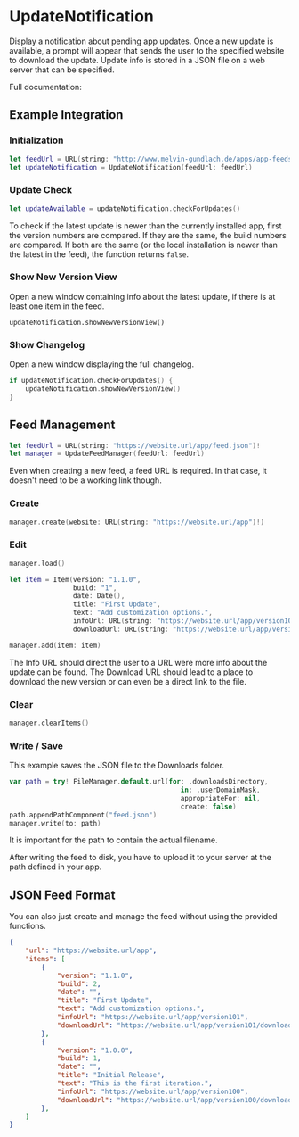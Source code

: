 # UpdateNotification

Display a notification about pending app updates.
Once a new update is available, a prompt will appear that sends the user to the specified website to download the update.
Update info is stored in a JSON file on a web server that can be specified.

Full documentation: [](http://melvin-gundlach.de/Documentation/UpdateNotification/)

## Example Integration

### Initialization

```swift
let feedUrl = URL(string: "http://www.melvin-gundlach.de/apps/app-feeds/Denon-Volume.json")!
let updateNotification = UpdateNotification(feedUrl: feedUrl)
```

### Update Check

```swift
let updateAvailable = updateNotification.checkForUpdates()
```

To check if the latest update is newer than the currently installed app, first the version numbers are compared. If they are the same, the build numbers are compared. If both are the same (or the local installation is newer than the latest in the feed), the function returns `false`.

### Show New Version View

Open a new window containing info about the latest update, if there is at least one item in the feed.

```
updateNotification.showNewVersionView()
```

### Show Changelog

Open a new window displaying the full changelog.

```swift
if updateNotification.checkForUpdates() {
	updateNotification.showNewVersionView()
}
```

## Feed Management

```swift
let feedUrl = URL(string: "https://website.url/app/feed.json")!
let manager = UpdateFeedManager(feedUrl: feedUrl)
```

Even when creating a new feed, a feed URL is required. In that case, it doesn't need to be a working link though.

### Create

```swift
manager.create(website: URL(string: "https://website.url/app")!)
```

### Edit

```swift
manager.load()

let item = Item(version: "1.1.0",
				build: "1",
				date: Date(),
				title: "First Update",
				text: "Add customization options.",
				infoUrl: URL(string: "https://website.url/app/version101")!,
				downloadUrl: URL(string: "https://website.url/app/version101/download")!)

manager.add(item: item)
```

The Info URL should direct the user to a URL were more info about the update can be found.
The Download URL should lead to a place to download the new version or can even be a direct link to the file.

### Clear

```swift
manager.clearItems()
```

### Write / Save

This example saves the JSON file to the Downloads folder.

```swift
var path = try! FileManager.default.url(for: .downloadsDirectory,
										   in: .userDomainMask,
										   appropriateFor: nil,
										   create: false)
path.appendPathComponent("feed.json")
manager.write(to: path)
```

It is important for the path to contain the actual filename.

After writing the feed to disk, you have to upload it to your server at the path defined in your app.

## JSON Feed Format

You can also just create and manage the feed without using the provided functions.

```json
{
	"url": "https://website.url/app",
	"items": [
		{
			"version": "1.1.0",
			"build": 2,
			"date": "",
			"title": "First Update",
			"text": "Add customization options.",
			"infoUrl": "https://website.url/app/version101",
			"downloadUrl": "https://website.url/app/version101/download"
		},
		{
			"version": "1.0.0",
			"build": 1,
			"date": "",
			"title": "Initial Release",
			"text": "This is the first iteration.",
			"infoUrl": "https://website.url/app/version100",
			"downloadUrl": "https://website.url/app/version100/download"
		},
	]
}
```
